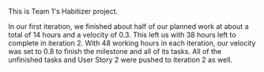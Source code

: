 This is Team 1's Habitizer project.

In our first iteration, we finished about half of our planned work at about a total of 14 hours and a velocity of 0.3. This left us with 38 hours left to complete in iteration 2. With 48 working hours in each iteration, our velocity was set to 0.8 to finish the milestone and all of its tasks. All of the unfinished tasks and User Story 2 were pushed to iteration 2 as well.

